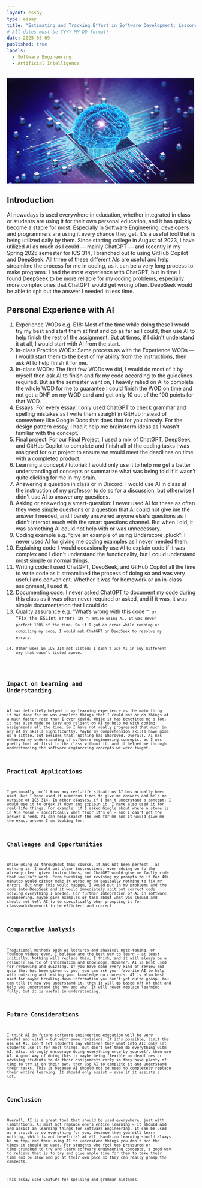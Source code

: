 ```yaml
---
layout: essay
type: essay
title: "Estimating and Tracking Effort in Software Development: Lessons from Experience"
# All dates must be YYYY-MM-DD format!
date: 2025-05-09
published: true
labels:
  - Software Engineering
  - Artificial Intelligence
---
```


<img width="500px" class="rounded float-start pe-4" src="../img/AI.jpg">

## Introduction

AI nowadays is used everywhere in education, whether integrated in class or students are using it for their own personal education, and it has quickly become a staple for most. Especially in Software Engineering, developers and programmers are using it every chance they get. It's a useful tool that is being utilized daily by them. Since starting college in August of 2023, I have utilized AI as much as I could — mainly ChatGPT — and recently in my Spring 2025 semester for ICS 314, I branched out to using GitHub Copilot and DeepSeek. All three of these different AIs are useful and help streamline the process for me in coding, as it can be a very long process to make programs. I had the most experience with ChatGPT, but in time I found DeepSeek to be more reliable for my coding problems, especially more complex ones that ChatGPT would get wrong often. DeepSeek would be able to spit out the answer I needed in less time.

## Personal Experience with AI

1. Experience WODs e.g. E18: Most of the time while doing these I would try my best and start them at first and go as far as I could, then use AI to help finish the rest of the assignment. But at times, if I didn't understand it at all, I would start with AI from the start.
2. In-class Practice WODs: Same process as with the Experience WODs — I would start them to the best of my ability from the instructions, then ask AI to help finish it for me.
3. In-class WODs: The first few WODs we did, I would do most of it by myself then ask AI to finish and fix my code according to the guidelines required. But as the semester went on, I heavily relied on AI to complete the whole WOD for me to guarantee I could finish the WOD on time and not get a DNF on my WOD card and get only 10 out of the 100 points for that WOD.
4. Essays: For every essay, I only used ChatGPT to check grammar and spelling mistakes as I write them straight in GitHub instead of somewhere like Google Docs that does that for you already. For the design pattern essay, I had it help me brainstorm ideas as I wasn't familiar with the concept.
5. Final project: For our Final Project, I used a mix of ChatGPT, DeepSeek, and GitHub Copilot to complete and finish all of the coding tasks I was assigned for our project to ensure we would meet the deadlines on time with a completed product.
6. Learning a concept / tutorial: I would only use it to help me get a better understanding of concepts or summarize what was being told if it wasn’t quite clicking for me in my brain.
7. Answering a question in class or in Discord: I would use AI in class at the instruction of my professor to do so for a discussion, but otherwise I didn't use AI to answer any questions.
8. Asking or answering a smart-question: I never used AI for these as often they were simple questions or a question that AI could not give me the answer I needed, and I barely answered anyone else's questions as I didn't interact much with the smart questions channel. But when I did, it was something AI could not help with or was unnecessary.
9. Coding example e.g. “give an example of using Underscore .pluck”: I never used AI for giving me coding examples as I never needed them.
10. Explaining code: I would occasionally use AI to explain code if it was complex and I didn't understand the functionality, but I could understand most simple or normal things.
11. Writing code: I used ChatGPT, DeepSeek, and GitHub Copilot all the time to write code as it streamlined the process of doing so and was very useful and convenient. Whether it was for homework or an in-class assignment, I used it.
12. Documenting code: I never asked ChatGPT to document my code during this class as it was often never required or asked, and if it was, it was simple documentation that I could do.
13. Quality assurance e.g. “What’s wrong with this code <code here>” or “Fix the ESLint errors in <code here>”: While using AI, it was never perfect 100% of the time. So if I got an error while running or compiling my code, I would ask ChatGPT or DeepSeek to resolve my errors.
14. Other uses in ICS 314 not listed: I didn't use AI in any different way that wasn't listed above.

## Impact on Learning and Understanding

AI has definitely helped in my learning experience as the main thing it has done for me was complete things that I could not or do things at a much faster rate than I ever could. While it has benefited me a lot, it has also made me lazy and reliant on AI to help me with coding assignments all the time. So I have not really progressed that much in any of my skills significantly. Maybe my comprehension skills have gone up a little, but besides that, nothing has improved. Overall, AI has enhanced my understanding of software engineering concepts, as I was pretty lost at first in the class without it, and it helped me through understanding the software engineering concepts we were taught.

## Practical Applications

I personally don't know any real-life situations AI has actually been used, but I have used it numerous times to give me answers and help me outside of ICS 314. In other classes, if I don't understand a concept, I would use it to break it down and explain it. I have also used it for real-life things. For example, if I asked Google about where a store is in Ala Moana — specifically what floor it's on — and I can't get the answer I need, AI can help search the web for me and it would give me the exact answer I am looking for.

## Challenges and Opportunities

While using AI throughout this course, it has not been perfect — as nothing is. I would put clear instructions, even adding on to the already clear given instructions, and ChatGPT would give me faulty code that wouldn't work. Even tweaking and revising my prompts to it for 40+ minutes would either make it worse or do basically nothing to fix my errors. But when this would happen, I would put in my problems and the code into DeepSeek and it would immediately spit out correct code solving everything I needed. For further integration of AI in software engineering, maybe give examples or talk about what you should and should not tell AI to do specifically when prompting it for classwork/homework to be efficient and correct.

## Comparative Analysis

Traditional methods such as lectures and physical note-taking, or YouTube videos even, I believe are the best way to learn — at least initially. Nothing will replace this, I think, and it will always be a reliable source of information and knowledge. However, AI is best used for reviewing and quizzing. If you have done every kind of review and quiz that has been given to you, you can ask your favorite AI to help with quizzing and testing your knowledge on concepts. AI is also best used for maybe breaking down information you don't yet quite grasp. You can tell it how you understand it, then it will go based off of that and help you understand the how and why. It will never replace learning fully, but it is useful in understanding.

## Future Considerations

I think AI in future software engineering education will be very useful and vital — but with some revisions. If it's possible, limit the use of AI. Don't let students say whatever they want into AI; only let students use it for most things, but don't let them do everything with AI. Also, strongly encourage doing everything once by yourself, then use AI. A good way of doing this is maybe being flexible on deadlines or advising students to do their assignments early so they have plenty of time to try it on their own, then use AI to complete it and understand their tasks. This is because AI should not be used to completely replace their entire learning. It should only assist — even if it assists a lot.

## Conclusion

Overall, AI is a great tool that should be used everywhere, just with limitations. AI must not replace one's entire learning — it should aid and assist in learning things for Software Engineering. It can be used as a crutch to do everything for you, because then you will learn nothing, which is not beneficial at all. Hands-on learning should always be on top, and then using AI to understand things you don't are the times it should be used. For students who feel too pressured or time-crunched to try and learn software engineering concepts, a good way to relieve that is to try and give ample time for them to take their time and be slow and go at their own pace so they can really grasp the concepts.

This essay used ChatGPT for spelling and grammar mistakes.
